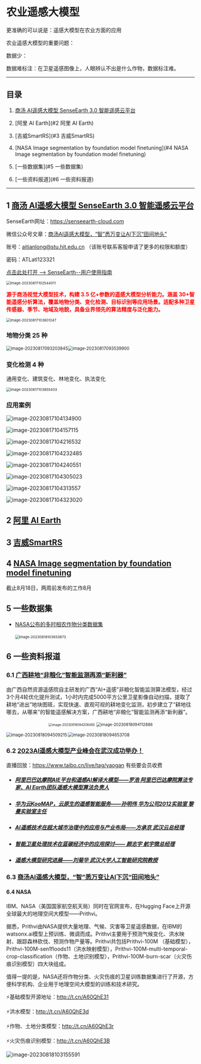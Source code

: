 # 农业遥感大模型

更准确的可以说是：遥感大模型在农业方面的应用

农业遥感大模型的重要问题：

数据少：

数据难标注：在卫星遥感图像上，人眼辨认不出是什么作物，数据标注难。



---

## 目录

1. [商汤 AI遥感大模型 SenseEarth 3.0 智能遥感云平台](#1--商汤-AI遥感大模型-SenseEarth-3.0-智能遥感云平台)

2. [阿里 AI Earth](#2  阿里 AI Earth)

3. [吉威SmartRS](#3  吉威SmartRS)
4. [NASA Image segmentation by foundation model finetuning](#4  NASA Image segmentation by foundation model finetuning)
5. [一些数据集](#5  一些数据集)
6. [一些资料报道](#6  一些资料报道)

---



## 1  [商汤 AI遥感大模型 SenseEarth 3.0 智能遥感云平台](https://senseearth-cloud.com/)

SenseEarth网址：<https://senseearth-cloud.com>

微信公众号文章：[商汤AI遥感大模型，“智”悉万变让AI下沉“田间地头”](https://mp.weixin.qq.com/s/q1iQP6f4mxgH43IFzh_hAA)

账号：aitianlong@stu.hit.edu.cn   （该账号联系客服申请了更多的权限和额度）

密码：ATLatl123321

[点击此处打开 --> SenseEarth--用户使用指南](https://senseearth-cloud.com/static/SenseEarth3.0-help.pdf)

<img src="C:\Users\hit\AppData\Roaming\Typora\typora-user-images\image-20230817102544011.png" alt="image-20230817102544011" style="zoom:67%;" />

<font color='red'>**源于商汤视觉大模型技术，构建 3.5 亿+参数的遥感大模型分析能力。涵盖 30+智能遥感分析算法，覆盖地物分类、变化检测、目标识别等应用场景。适配多种卫星传感器、季节、地域及地貌，具备业界领先的算法精度与泛化能力。**</font>

<img src="C:\Users\hit\AppData\Roaming\Typora\typora-user-images\image-20230817103601247.png" alt="image-20230817103601247" style="zoom:67%;" />

### 地物分类 25 种

<img src="C:\Users\hit\AppData\Roaming\Typora\typora-user-images\image-20230817093203845.png" alt="image-20230817093203845" style="zoom: 80%;" /><img src="C:\Users\hit\AppData\Roaming\Typora\typora-user-images\image-20230817093539900.png" alt="image-20230817093539900" style="zoom:80%;" />

### 变化检测 4 种

通用变化、建筑变化、林地变化、执法变化

<img src="C:\Users\hit\AppData\Roaming\Typora\typora-user-images\image-20230817103855403.png" alt="image-20230817103855403" style="zoom:67%;" />

### 应用案例

![image-20230817104134900](C:\Users\hit\AppData\Roaming\Typora\typora-user-images\image-20230817104134900.png)

![image-20230817104157115](C:\Users\hit\AppData\Roaming\Typora\typora-user-images\image-20230817104157115.png)

![image-20230817104216532](C:\Users\hit\AppData\Roaming\Typora\typora-user-images\image-20230817104216532.png)

![image-20230817104232485](C:\Users\hit\AppData\Roaming\Typora\typora-user-images\image-20230817104232485.png)

![image-20230817104240551](C:\Users\hit\AppData\Roaming\Typora\typora-user-images\image-20230817104240551.png)

![image-20230817104305023](C:\Users\hit\AppData\Roaming\Typora\typora-user-images\image-20230817104305023.png)

![image-20230817104313557](C:\Users\hit\AppData\Roaming\Typora\typora-user-images\image-20230817104313557.png)

![image-20230817104323020](C:\Users\hit\AppData\Roaming\Typora\typora-user-images\image-20230817104323020.png)

## 2  [阿里 AI Earth](https://engine-aiearth.aliyun.com/#/)

## 3  [吉威SmartRS](http://www.geoway.com.cn/remoteSensing.html)

## 4  [NASA Image segmentation by foundation model finetuning](https://github.com/NASA-IMPACT/hls-foundation-os)

截止8月18日，两周前发布的工作8月

## 5  一些数据集

* [NASA公布的多时相农作物分类数据集](https://huggingface.co/datasets/ibm-nasa-geospatial/multi-temporal-crop-classification/tree/main)

  ​	<img src="C:\Users\hit\AppData\Roaming\Typora\typora-user-images\image-20230818103933873.png" alt="image-20230818103933873" style="zoom:67%;" />

## 6  一些资料报道

### 6.1  [广西耕地“非粮化”智能监测再添“新利器”](http://www.gx.news.cn/2022-08/22/c_1128936430.htm)

由广西自然资源遥感院自主研发的广西“AI+遥感”非粮化智能监测算法模型，经过3个月4轮优化提升测试，1小时内完成5000平方公里卫星影像自动扫描，提取了耕地“进出”地块图斑，实现快速、直观可视的耕地变化监测，初步建立了“耕地往哪去，从哪来”的智能遥感解决方案，广西耕地“非粮化”智能监测再添“新利器”。

<div align="center">
	<img src="C:\Users\hit\AppData\Roaming\Typora\typora-user-images\image-20230818094206465.png" alt="image-20230818094206465" style="zoom: 60%;" />
	<img src="C:\Users\hit\AppData\Roaming\Typora\typora-user-images\image-20230818094112886.png" alt="image-20230818094112886" style="zoom:75%;" />
</div>



<img align="left" src="C:\Users\hit\AppData\Roaming\Typora\typora-user-images\image-20230818094509215.png" alt="image-20230818094509215" style="zoom:80%;" /><img src="C:\Users\hit\AppData\Roaming\Typora\typora-user-images\image-20230818094653708.png" alt="image-20230818094653708" style="zoom: 80%;" />



### 6.2  [2023AI遥感大模型产业峰会在武汉成功举办！](http://k.sina.com.cn/article_1877503207_6fe86ce7001017gpb.html)

直播回放：https://www.taibo.cn/live/tag/yaogan 有些要会员收费

* ##### [阿里巴巴达摩院AIE平台和遥感AI解译大模型——罗浩 阿里巴巴达摩院算法专家、AI Earth团队遥感大模型算法负责人](https://www.taibo.cn/live/422)

* ##### [华为云KooMAP，云原生的遥感智能服务——孙明伟 华为公司2012实验室 黎曼实验室主任](https://www.taibo.cn/live/421)

* ##### [AI遥感技术在超大城市治理中的应用与产业布局——方承京 武汉云总经理](https://www.taibo.cn/live/423)

* ##### [智能卫星处理技术在蓝碳经济中的应用探讨—— 颜志宇 航宇微总经理](https://www.taibo.cn/live/418)

* ##### [遥感大模型研究进展——刘菊华 武汉大学人工智能研究院教授](https://www.taibo.cn/live/420)

### 6.3  [商汤AI遥感大模型，“智”悉万变让AI下沉“田间地头”](https://mp.weixin.qq.com/s/q1iQP6f4mxgH43IFzh_hAA)

#### 6.4 NASA

IBM、NASA（美国国家航空航天局）同时在官网宣布，在Hugging Face上开源全球最大的地理空间大模型——Prithvi。

据悉，Prithvi由NASA提供大量地理、气候、灾害等卫星遥感数据，在IBM的watsonx.ai模型上预训练、微调而成。Prithvi主要用于预测气候变化、洪水映射、跟踪森林砍伐、预测作物产量等。Prithvi共包括Prithvi-100M （基础模型），Prithvi-100M-sen1floods11（洪水映射模型），Prithvi-100M-multi-temporal-crop-classification（作物、土地识别模型），Prithvi-100M-burn-scar（火灾伤痕识别模型）四大块组成。

值得一提的是，NASA还将作物分类、火灾伤痕的卫星训练数据集进行了开源，方便科学机构、企业用于地理空间大模型的训练和技术研究。

⚡基础模型开源地址：http://t.cn/A60QhE31

⚡洪水模型：http://t.cn/A60QhE3d

⚡作物、土地分类模型：http://t.cn/A60QhE3r

⚡火灾伤痕识别模型：http://t.cn/A60QhE3B

![image-20230818103155591](C:\Users\hit\AppData\Roaming\Typora\typora-user-images\image-20230818103155591.png)